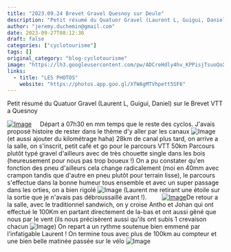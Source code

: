 ```yaml
---
title: "2023.09.24 Brevet Gravel Quesnoy sur Deule"
description: "Petit résumé du Quatuor Gravel (Laurent L, Guigui, Daniel) sur le Brevet VTT a Quesnoy"
author: "jeremy.duchemin@gmail.com"
date: 2023-09-27T08:12:36
draft: false
categories: ["cyclotourisme"]
tags: []
original_category: "blog-cyclotourisme"
image: "https://lh3.googleusercontent.com/pw/ADCreHdly4hv_KPPisjTsuoQoXkrrBoq98zz1gQ_kTz4627FoJswLrF4jrgpo4N9ZE9mpE8uE5sEPugU4yK_4VzbWbvgpZfQ3Myyrme8gNTMARuOTf9UtesYo9OohMRQ1CoK9E0Pe0xR_ovFe-EoO0Uwcfw8bA=w1696-h955-s-no?authuser=0"
links:
  - title: "LES PHOTOS"
    website: "https://photos.app.goo.gl/XfWAgMTVhpett5SF6"
---
```


Petit résumé du Quatuor Gravel (Laurent L, Guigui, Daniel) sur le Brevet VTT a Quesnoy

<!--more-->

[![Image](https://lh3.googleusercontent.com/pw/ADCreHc0JHvGpFXviPR54NOKI5TzT85AZYgyVgyMx9GbN9AtK2flgwk1gwJgpU8rzujoOmuBOjDm6puV0gwTSBNZhQnN7IaXAKJdGJYP_FwYY0A15bqtVfS2OiIE25yFdecMqwRHEDOk5BUAZN2ydpMoW6ZABw=w1696-h955-s-no?authuser=0)](https://lh3.googleusercontent.com/pw/ADCreHc0JHvGpFXviPR54NOKI5TzT85AZYgyVgyMx9GbN9AtK2flgwk1gwJgpU8rzujoOmuBOjDm6puV0gwTSBNZhQnN7IaXAKJdGJYP_FwYY0A15bqtVfS2OiIE25yFdecMqwRHEDOk5BUAZN2ydpMoW6ZABw=w1696-h955-s-no?authuser=0)
&nbsp;
&nbsp;
Départ a 07h30 en mm temps que le reste des cyclos.
J'avais proposé histoire de rester dans le thème d'y aller par les canaux ![Image](https://static.xx.fbcdn.net/images/emoji.php/v9/t9f/1/16/1f61b.png) (et aussi ajouter du kilométrage haha)
28km de canal plus tard, on arrive a la salle, on s'inscrit, petit café et go pour le parcours VTT 50km
Parcours plutôt typé gravel d'ailleurs avec de très chouette single dans les bois (heureusement pour nous pas trop boueux !)
On a pu constater qu'en fonction des pneu d'ailleurs cela change radicalement (moi en 40mm avec crampon tandis que d'autre en pneu plutôt pour terrain lisse), le parcours s'effectue dans la bonne humeur tous ensemble et avec un super passage dans les orties, on a bien rigolé ![Image](https://static.xx.fbcdn.net/images/emoji.php/v9/t51/1/16/1f603.png) (Laurent me retirant une étoile sur la sortie que je n'avais pas débroussaillé avant !).
&nbsp;
&nbsp;
&nbsp;
&nbsp;
[![Image](https://lh3.googleusercontent.com/pw/ADCreHcLISVmZmIh3uJwcpu_UmBHWvlBLg3S2l3pYpz_MBy7QqZi5MIIZfvWhAdKiDFCa9T0U6khVdBU9PMyuFAvpYCyZFkc5TecHh7Ijs_jRTqVsfTh3UvDH8an28Rgpt0b9K1fiPy4qqEKRqI8Or1I8gcnkA=w1696-h955-s-no?authuser=0)](https://lh3.googleusercontent.com/pw/ADCreHcLISVmZmIh3uJwcpu_UmBHWvlBLg3S2l3pYpz_MBy7QqZi5MIIZfvWhAdKiDFCa9T0U6khVdBU9PMyuFAvpYCyZFkc5TecHh7Ijs_jRTqVsfTh3UvDH8an28Rgpt0b9K1fiPy4qqEKRqI8Or1I8gcnkA=w1696-h955-s-no?authuser=0)De retour a la salle, avec le traditionnel sandwich, on y croise Antho et Johan qui ont effectué le 100Km en partant directement de la-bas et ont aussi gêné que nous par le vent (ils nous précisèrent aussi qu'ils ont subis 1 crevaison chacun ![Image](https://static.xx.fbcdn.net/images/emoji.php/v9/t51/1/16/1f603.png))
On repart a un rythme soutenue bien emmené par l'infatigable Laurent !
On termine tous avec plus de 100km au compteur et une bien belle matinée passée sur le vélo ![Image](https://static.xx.fbcdn.net/images/emoji.php/v9/t4c/1/16/1f642.png)